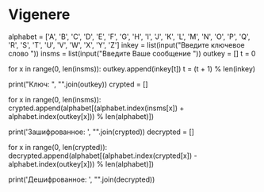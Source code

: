 # Vigenere
alphabet = ['A', 'B', 'C', 'D', 'E', 'F', 'G', 'H', 'I', 'J', 'K', 'L', 'M', 'N', 'O', 'P', 'Q', 'R', 'S', 'T', 'U',
            'V', 'W', 'X', 'Y', 'Z']
inkey = list(input("Введите ключевое слово "))
insms = list(input("Введите Ваше сообщение "))
outkey = []
t = 0

for x in range(0, len(insms)):
    outkey.append(inkey[t])
    t = (t + 1) % len(inkey)

print("Ключ: ", "".join(outkey))
crypted = []

for x in range(0, len(insms)):
    crypted.append(alphabet[(alphabet.index(insms[x]) + alphabet.index(outkey[x])) % len(alphabet)])

print('Зашифрованное: ', "".join(crypted))
decrypted = []

for x in range(0, len(crypted)):
    decrypted.append(alphabet[(alphabet.index(crypted[x]) - alphabet.index(outkey[x])) % len(alphabet)])

print('Дешифрованное: ', "".join(decrypted))

